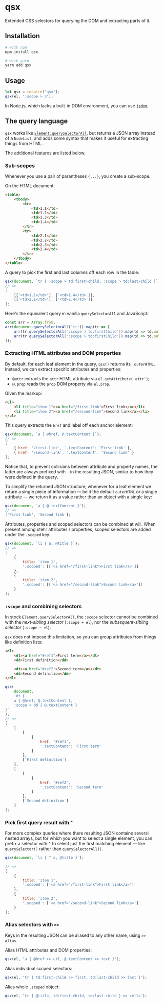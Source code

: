 # qsx

Extended CSS selectors for querying the DOM and extracting parts of it.

## Installation

```bash
# with npm
npm install qsx

# with yarn
yarn add qsx
```

## Usage

```js
let qsx = require('qsx');
qsx(el, ':scope > a');
```

In Node.js, which lacks a built-in DOM environment, you can use [`jsdom`](https://github.com/jsdom/jsdom).

## The query language

`qsx` works like [`Element.querySelectorAll`](https://developer.mozilla.org/en-US/docs/Web/API/Element/querySelectorAll), but returns a JSON array instead of a `NodeList`, and adds some syntax that makes it useful for extracting things from HTML.

The additional features are listed below.

### Sub-scopes

Whenever you use a pair of parantheses `{...}`, you create a sub-scope.

On the HTML document:

```html
<table>
	<tbody>
		<tr>
			<td>1.1</td>
			<td>1.2</td>
			<td>1.3</td>
			<td>1.4</td>
		</tr>
		<tr>
			<td>2.1</td>
			<td>2.2</td>
			<td>2.3</td>
			<td>2.4</td>
		</tr>
	</tbody>
</table>
```

A query to pick the first and last columns off each row in the table:

```js
qsx(document, `tr { :scope > td:first-child, :scope > td:last-child }`);
// =>
[
	[['<td>1.1</td>'], ['<td>1.4</td>']],
	[['<td>2.1</td>'], ['<td>2.4</td>']]
];
```

Here's the equivalent query in vanilla `querySelectorAll` and JavaScript:

```js
const arr = Array.from;
arr(document.querySelectorAll('tr')).map(tr => [
	arr(tr.querySelectorAll(':scope > td:firstChild')).map(td => td.outerHTML),
	arr(tr.querySelectorAll(':scope > td:firstChild')).map(td => td.outerHTML)
]);
```

### Extracting HTML attributes and DOM properties

By default, for each leaf element in the query, `qsx()` returns its `.outerHTML`. Instead, we can extract specific attributes and properties:

-   `@attr` extracts the `attr` HTML attribute via `el.getAttribute('attr')`;
-   `@.prop` reads the `prop` DOM property via `el.prop`.

Given the markup:

```html
<ul>
	<li title="item 1"><a href="/first-link">First link</a></li>
	<li title="item 2"><a href="/second-link">Second link</a></li>
</ul>
```

This query extracts the `href` and label off each anchor element:

```js
qsx(document, `a { @href, @.textContent }`);
// =>
[
	{ href: '/first-link', '.textContent': 'First link' },
	{ href: '/second-link', '.textContent': 'Second link' }
];
```

Notice that, to prevent collisions between attribute and property names, the latter are always prefixed with `.` in the resulting JSON, similar to how they were defined in the query.

To simplify the returned JSON structure, whenever for a leaf element we return a single piece of information — be it the default `outerHTML` or a single attribute — we return it as a value rather than an object with a single key:

```js
qsx(document, `a { @.textContent }`);
// =>
['First link', 'Second link'];
```

Attributes, properties and scoped selectors can be combined at will. When present among otehr attributes / properties, scoped selectors are added under the `.scoped` key:

```js
qsx(document, `li { a, @title }`);
// =>
[
	{
		title: 'item 1',
		'.scoped': [['<a href="/first-link">First link</a>']]
	},
	{
		title: 'item 2',
		'.scoped': [['<a href="/second-link">Second link</a>']]
	}
];
```

### `:scope` and combining selectors

In stock `Element.querySelectorAll`, the `:scope` selector cannot be combined with the _next-sibling selector_ (`:scope + el`), nor the _subsequent-sibling selector_ (`:scope ~ el`).

`qsx` does not impose this limitation, so you can group attributes from things like definition lists:

```html
<dl>
	<dt><a href="#ref1">First term</a></dt>
	<dd>First definition</dd>

	<dt><a href="#ref2">Second term</a></dt>
	<dd>Second definition</dd>
</dl>
```

```js
qsx(
	document,
	`dt { 
	a { @href, @.textContent },
	:scope + dd { @.textContent }
}`
);
// =>
[
	[
		[
			{
				href: '#ref1',
				'.textContent': 'First term'
			}
		],
		['First definition']
	],
	[
		[
			{
				href: '#ref2',
				'.textContent': 'Second term'
			}
		],
		['Second definition']
	]
];
```

### Pick first query result with `^`

For more complex queries where there resulting JSON contains several nested arrays, but for which you want to select a single element, you can prefix a selector with `^` to select just the first matching element — like `querySelector()` rather than `querySelectorAll()`.

```js
qsx(document, `li { ^ a, @title }`);

// =>
[
	{
		title: 'item 1',
		'.scoped': ['<a href="/first-link">First link</a>']
	},
	{
		title: 'item 2',
		'.scoped': ['<a href="/second-link">Second link</a>']
	}
];
```

### Alias selectors with `>>`

Keys in the resulting JSON can be aliased to any other name, using `>> alias`.

Alias HTML attributes and DOM properties:

```js
qsx(el, 'a { @href >> url, @.textContent >> text }');
```

Alias individual scoped selectors:

```js
qsx(el, 'tr { td:first-child >> first, td:last-child >> last }');
```

Alias whole `.scoped` object:

```js
qsx(el, 'tr { @title, td:first-child, td:last-child } >> cells');
```
